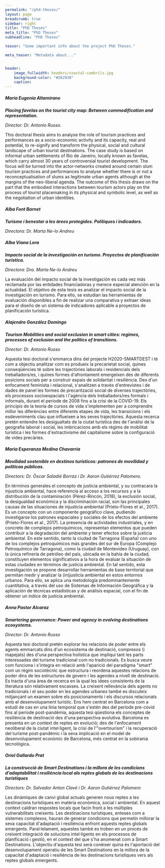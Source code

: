 ```yaml
---
permalink: "/phd-theses/"
layout: page
breadcrumb: true
sidebar: right
title: "PhD Theses"
meta_title: "PhD Theses"
subheadline: "PhD Theses"

teaser: "Some important info about the project PhD Theses." 

meta_teaser: "Metadata about..."


header:
    image_fullwidth: headers/coastal-cambrils.jpg
    background-color: "#262930"
    caption: 
---
```

 
##### **_Maria Eugenia Altamirano_**

***Placing favelas on the tourist city map: Between commodification and representation.***

*Director: Dr. Antonio Russo.*

This doctoral thesis aims to analyse the role of tourism practices and performances as a socio-economic activity and its capacity, real and potential, to re-signify and transform the physical, social and cultural landscape of urban tourist destinations. The case study is based on informal urban settlements of Rio de Janeiro, locally known as favelas, which carry almost 30 years of controversial tourist development. The focus will be turned into the actor-networks created around certain slum tourism practices and performances to analyse whether there is or not a reconceptualisation of slums as legitimate urban agents although at the margins of the neo-liberal agenda. The outcome of this thesis draws on the part that the embodied interactions between tourism actors play on the process of tourist placemaking in its physical and symbolic level, as well as the negotiation of urban identities.

##### **_Alba Font Barnet_**

***Turisme i benestar a les àrees protegides. Polítiques i indicadors.***

*Directora: Dr. Marta Ne-lo Andreu*

##### **_Alba Viana Lora_**

***Impacto social de la investigación en turismo. Proyectos de planificación turística.***

*Directora: Dra. Marta Ne-lo Andreu*

La evaluación del impacto social de la investigación es cada vez más reclamada por las entidades financiadoras y merece especial atención en la actualidad. El objetivo de esta tesis es analizar el impacto social de la investigación en turismo. Para ello, se estudian las herramientas de evaluación disponibles a fin de realizar una comparativa y extraer ideas para el diseño de un sistema de indicadores aplicable a proyectos de planificación turística. 

##### **_Alajendro González Domingo_**

***Tourism Mobilities and social exclusion in smart cities: regimes, processes of exclusion and the politics of transitions.***

*Director: Dr. Antonio Russo*

Aquesta tesi doctoral s'emmarca dins del projecte H2020-SMARTDEST i té com a objectiu analitzar com es produeix la precarietat social, quines conseqüències té sobre les trajectòries laborals i residencials dels treballadors/es, i quines formes d'afrontament emergeixen des de diferents posicions socials per a construir espais de solidaritat i resiliència. Des d'un enfocament feminista i relacional, s'analitzen a través d'entrevistes i de dades de panel les formes de precarització social de diverses trajectòries, els processos socioespacials i l'agència dels treballadors/res formals i informals, durant el període de 2008 fins a la crisi de la COVID-19. Els principis de la teoria de cursos de vida s'implementen per a comprendre millor les diferències entre diferents etapes de vida, les transicions i els esdeveniments clau que influeixen a les seves trajectòries. Aquesta recerca pretén entendre les desigualtats de la ciutat turística des de l'anàlisi de la geografia laboral i social, les imbricacions amb els règims de mobilitat turística i les formes d'extractivisme del capitalisme sobre la configuració de vides precàries.

##### **_Maria Esperanza Medina Chavarria_**

***Movilidad sostenible en destinos turísticos: patrones de movilidad y políticas públicas.***

*Directors: Dr. Òscar Saladié Borraz i Dr. Aaron Gutiérrez Palomero.*

En términos generales el concepto de justicia ambiental, y su contracara la injusticia ambiental, hace referencia al acceso a los recursos y a la distribución de la contaminación (Pérez-Rincón, 2018), la exclusión social, la desigualdad económica y la discriminación racial, son las principales causas de las situaciones de injusticia ambiental (Prieto-Flores et al., 2017). Es un concepto con un componente geográfico clave, pudiendo investigarse los patrones espaciales y sociales de los efectos del ambiente (Prieto-Flores et al., 2017). La presencia de actividades industriales, y en concreto de complejos petroquímicos, representan elementos que pueden contribuir a la degradación del ambiente y tener efectos sobre la justicia ambiental. En este sentido, tanto la ciudad de Tarragona (España) con uno de los complejos petroquímicos más grandes del sur de Europa (Complejo Petroquímico de Tarragona), como la ciudad de Montevideo (Uruguay), con la única refinería de petróleo del país, ubicada en la bahía de la ciudad, constituyen elementos significativos a la hora de evaluar la situación de estas ciudades en términos de justicia ambiental. En tal sentido, esta investigación se propone desarrollar herramientas de base territorial que permitan medir y analizar la (in)justicia ambiental en estos entornos urbanos.  Para ello, se aplica una metodología predominantemente cuantitativa, a través del uso de Sistemas de Información Geográfica y la aplicación de técnicas estadísticas y de análisis espacial, con el fin de obtener un índice de justicia ambiental.

##### **_Anna Pastor Alcaraz_**

***Smartering governance: Power and agency in evolving destinations ecosystems.***

*Director: Dr. Antonio Russo*

Aquesta tesi doctoral pretén explorar les relacions de poder entre els agents emmarcats dins d'un ecosistema de destinació, compresos (i mapejats) des d'una perspectiva holística que impliqui tant les parts interessades del turisme tradicional com no tradicionals. Es busca veure com funciona i s'integra en relació amb l'aparició del paradigma "smart" com un règim sociotècnic que estructura i reordena aquestes relacions de poder dins de les estructures de govern i les agendes a nivell de destinació. Es tracta d'una àrea de recerca en la qual les idees consistents de la literatura són relativament escasses. La creixent rellevància dels agents no tradicionals i el seu poder en les agendes urbanes també es discuteix mitjançant un examen sobre els posicionaments i els discursos relacionats amb el desenvolupament turístic. Ens hem centrat en Barcelona com a estudi de cas en una línia temporal que s'estén des del període pre-còvid fins al període post-pandèmia, aquesta tesi qüestiona els conceptes de resiliència de destinació des d'una perspectiva evolutiva. Barcelona es presenta en un context de reptes en evolució; des de l'enfocament neoliberal de la ciutat intel·ligent, la crisi de l'"overtourism" i la recuperació del turisme post-pandèmic i la seva implicació en el model de desenvolupament econòmic de Barcelona, més centrat en la sobirania tecnològica.

##### **_Oriol Gallardo Prat_**

***La construcció de Smart Destinations i la millora de les condicions d'adaptabilitat i resiliència local als reptes globals de les destinacions turístiques***

*Directors: Dr. Salvador Anton Clavé i Dr. Aaron Gutiérrez Palomero*

Les dinàmiques de canvi global actuals generen nous reptes a les destinacions turístiques en matèria econòmica, social i ambiental. En aquest context caldran respostes locals que facin front a les múltiples vulnerabilitats creixents. Les destinacions turístiques, enteses com a sistemes complexos, hauran de generar condicions que permetin millorar la seva capacitat d'adaptació i resiliència enfront aquests reptes globals emergents. Paral·lelament, aquestes també es troben en un procés de creixent integració de solucions intel·ligents en els processos de planificació i gestió, en el context del que s'ha anomenat com a Smart Destinations. L'objectiu d'aquesta tesi serà conèixer quina és l'aportació del desenvolupament operatiu de les Smart Destinations en la millora de la capacitat d'adaptació i resiliència de les destinacions turístiques vers als reptes globals emergents.
